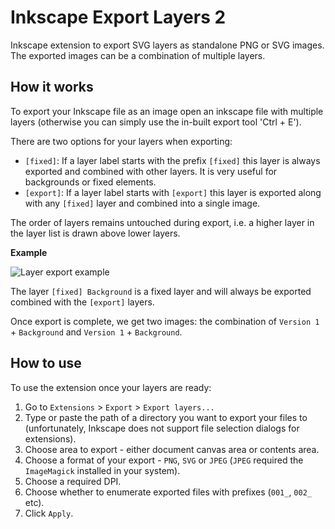 # Inkscape Export Layers 2

Inkscape extension to export SVG layers as standalone PNG or SVG images.
The exported images can be a combination of multiple layers.

## How it works

To export your Inkscape file as an image open an inkscape file with multiple layers
(otherwise you can simply use the in-built export tool 'Ctrl + E').

There are two options for your layers when exporting:
- `[fixed]`: If a layer label starts with the prefix `[fixed]` this layer is always exported and
combined with other layers. It is very useful for backgrounds or fixed elements.
- `[export]`: If a layer label starts with `[export]` this layer is exported along with any `[fixed]` layer and
combined into a single image.

The order of layers remains untouched during export, i.e. a higher layer in the layer list is drawn above lower layers.

**Example**

![Layer export example](http://i.imgur.com/StUpSd1.png)

The layer `[fixed] Background` is a fixed layer and will always be exported combined with the `[export]` layers.

Once export is complete, we get two images: the combination of `Version 1` + `Background` and
`Version 1` + `Background`.

## How to use

To use the extension once your layers are ready:

1. Go to `Extensions` > `Export` > `Export layers...`
1. Type or paste the path of a directory you want to export your files to (unfortunately,
Inkscape does not support file selection dialogs for extensions).
1. Choose area to export - either document canvas area or contents area. 
1. Choose a format of your export - `PNG`, `SVG` or `JPEG` (`JPEG` required the `ImageMagick` installed in your system).
1. Choose a required DPI.
1. Choose whether to enumerate exported files with prefixes (`001_`, `002_` etc).
1. Click `Apply`.